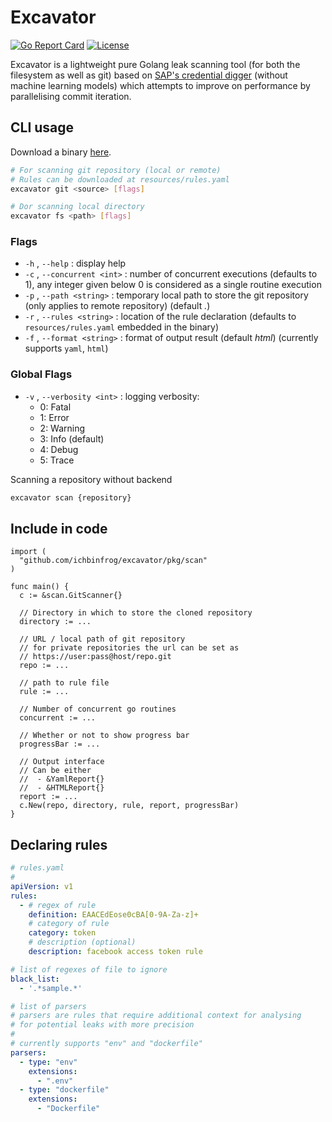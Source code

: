 # Excavator

[![Go Report Card](https://goreportcard.com/badge/ichbinfrog/excavator)](https://goreportcard.com/report/github.com/ichbinfrog/excavator)  [![License](https://img.shields.io/badge/License-Apache%202.0-blue.svg)](https://github.com/ichbinfrog/excavator/blob/master/LICENSE)

Excavator is a lightweight pure Golang leak scanning tool (for both the filesystem as well as git) based on [SAP's credential digger](https://github.com/SAP/credential-digger) (without machine learning models) which attempts to improve on performance by parallelising commit iteration.

## CLI usage
Download a binary [here](https://github.com/ichbinfrog/excavator/releases).

```sh
# For scanning git repository (local or remote)
# Rules can be downloaded at resources/rules.yaml
excavator git <source> [flags]

# Dor scanning local directory
excavator fs <path> [flags]
```

### Flags

- `-h` , `--help` : display help
- `-c` , `--concurrent <int>` : number of concurrent executions (defaults to 1), any integer given below 0 is considered as a single routine execution
- `-p` , `--path <string>` : temporary local path to store the git repository (only applies to remote repository) (default *.*)
- `-r` , `--rules <string>` : location of the rule declaration (defaults to `resources/rules.yaml` embedded in the binary)
- `-f` , `--format <string>` : format of output result (default *html*) (currently supports `yaml`, `html`)

### Global Flags

- `-v` , `--verbosity <int>` : logging verbosity:
  - 0: Fatal 
  - 1: Error
  - 2: Warning 
  - 3: Info (default) 
  - 4: Debug 
  - 5: Trace

Scanning a repository without backend
```sh
excavator scan {repository}
```

## Include in code

```golang
import (
  "github.com/ichbinfrog/excavator/pkg/scan"
)

func main() {
  c := &scan.GitScanner{}

  // Directory in which to store the cloned repository
  directory := ...
  
  // URL / local path of git repository
  // for private repositories the url can be set as
  // https://user:pass@host/repo.git
  repo := ...
  
  // path to rule file
  rule := ...

  // Number of concurrent go routines 
  concurrent := ...

  // Whether or not to show progress bar
  progressBar := ...

  // Output interface
  // Can be either
  //  - &YamlReport{}
  //  - &HTMLReport{}
  report := ...
  c.New(repo, directory, rule, report, progressBar)
}
```

## Declaring rules

```yaml
# rules.yaml
#
apiVersion: v1
rules:
  - # regex of rule
    definition: EAACEdEose0cBA[0-9A-Za-z]+
    # category of rule
    category: token
    # description (optional)
    description: facebook access token rule

# list of regexes of file to ignore
black_list:
  - '.*sample.*'

# list of parsers
# parsers are rules that require additional context for analysing
# for potential leaks with more precision
#
# currently supports "env" and "dockerfile" 
parsers:
  - type: "env" 
    extensions:
      - ".env" 
  - type: "dockerfile"
    extensions:
      - "Dockerfile"
```
